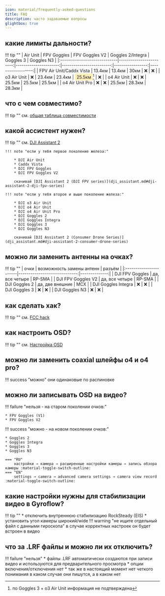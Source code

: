 ```yaml
---
icon: material/frequently-asked-questions
title: FAQ
description: часто задаваемые вопросы
glightbox: true
---
```


## какие лимиты дальности?
!!! tip ""
    | Air Unit                     |             FPV Goggles |       FPV Goggles V2 |       Goggles 2/Integra |       Goggles 3 |       Goggles N3 |
    |:-----------------------------|------------------------:|----------------------:|-------------------------:|-----------------:|------------------:|
    |     FPV Air Unit/Caddx Vista |                 13.4км |               13.4км |                    30км |              ❌ |               ❌ |
    |     o3 Air Unit              |                    ❌ |               23.4км |                  23.4км |           <span style="background-color: #ffeeba; padding: 0.2em 0.4em; border-radius: 4px; color: #212529;">25.5км</span>[^1] |               ❌ |
    |     o4 Air Unit              |                    ❌ |                  ❌ |                  25.5км |           25.5км |            25.5км |
    |     o4 Air Unit Pro          |                    ❌ |                  ❌ |                  25.5км |           28.3км |            28.3км |

[^1]: по Goggles 3 + o3 Air Unit информация не подтверждена

## что с чем совместимо?
!!! tip ""
    см. [общая таблица совместимости](compatibility.md#общая-таблица-совместимости)

## какой ассистент нужен?
!!! tip ""
    см. [DJI Assistant 2](dji_assistant.md)

    !!! note "если у тебя первое поколение железа:"

        * DJI Air Unit
        * Caddx Vista
        * DJI FPV Goggles
        * DJI FPV Goggles V2

        скачивай [DJI Assistant 2 (DJI FPV series)](dji_assistant.md#dji-assistant-2-dji-fpv-series)

    !!! note "если у тебя второе и выше поколение железа:"

        * DJI o3 Air Unit
        * DJI o4 Air Unit
        * DJI o4 Air Unit Pro
        * DJI Goggles 2
        * DJI Goggles Integra
        * DJI Goggles 3
        * DJI Goggles N3

        скачивай [DJI Assistant 2 (Consumer Drone Series)](dji_assistant.md#dji-assistant-2-consumer-drone-series)

## можно ли заменить антенны на очках?
!!! tip ""
    | очки                   | возможность замены антенн   | разъём   |
    |:-----------------------|------------------------------:|--------------:|
    | DJI FPV Goggles        | да, все четыре                | RP-SMA        |
    | DJI FPV Goggles V2     | да, все четыре                | RP-SMA        |
    | DJI Goggles 2          | да, две внешние               | MCX           |
    | DJI Goggles Integra    | ❌                            | ❌            |
    | DJI Goggles 3          | ❌                            | ❌            |
    | DJI Goggles N3         | ❌                            | ❌            |

## как сделать хак?
!!! tip ""
    см. [FCC hack](fcc.md#fcc-hack)

## как настроить OSD?
!!! tip ""
    см. [Настройка OSD](osd.md#настройка-osd)

## можно ли заменить coaxial шлейфы o4 и o4 pro?
!!! success "можно"
    они одинаковые по распиновке

## можно ли записывать OSD на видео?
!!! failure "нельзя - на старом поколении очков:"

    * FPV Goggles (V1)
    * FPV Goggles V2

!!! success "можно - на новом поколении очков:"

    * Goggles 2
    * Goggles Integra
    * Goggles 3
    * Goggles N3
    
    === "RU"
        настройки → камера → расширенные настройки камеры → запись обзора камеры :material-toggle-switch-outline:
    === "EN"
        settings → camera → advanced camera settings → camera view record :material-toggle-switch-outline:

## какие настройки нужны для стабилизации видео в Gyroflow?
!!! tip ""
    * отключить внутреннюю стабилизацию RockSteady (EIS)
    * установить угол камеры широкий/wide
    !!! warning "не ищите отдельный файл с данными гироскопа"
        в случае корректных настроек он будет встроен в видео

## что за .LRF файлы и можно ли их отключить?
!!! failure "нельзя"
    * файлы .LRF автоматически создаются при записи видео и используются для предварительного просмотра
    * опции включения/отключения нет
    * так же в настоящий момент нет четкого понимания в каком случае они пишутся, а в каком нет